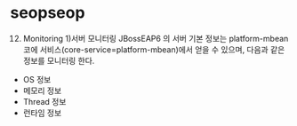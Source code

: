 # seopseop
12. Monitoring
1)서버 모니터링
JBossEAP6 의 서버 기본 정보는 platform-mbean 코에 서비스(core-service=platform-mbean)에서 얻을 수 있으며, 다음과 같은 정보를 모니터링 한다.

* OS 정보
* 메모리 정보
* Thread 정보
* 런타임 정보
